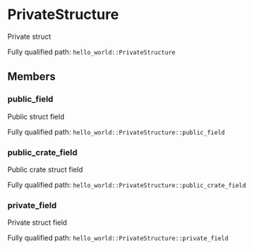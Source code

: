 # PrivateStructure

Private struct


Fully qualified path: `hello_world::PrivateStructure`

## Members

### public_field

Public struct field

Fully qualified path: `hello_world::PrivateStructure::public_field`


### public_crate_field

Public crate struct field

Fully qualified path: `hello_world::PrivateStructure::public_crate_field`


### private_field

Private struct field

Fully qualified path: `hello_world::PrivateStructure::private_field`


